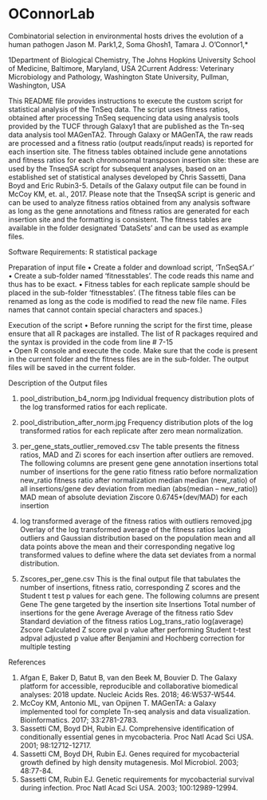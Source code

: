 # OConnorLab
Combinatorial selection in environmental hosts drives the evolution of a human pathogen
Jason M. Park1,2, Soma Ghosh1, Tamara J. O’Connor1,*

1Department of Biological Chemistry, The Johns Hopkins University School of Medicine, Baltimore, Maryland, USA
2Current Address: Veterinary Microbiology and Pathology, Washington State University, Pullman, Washington, USA 

This README file provides instructions to execute the custom script for statistical analysis of the TnSeq data. The script uses fitness ratios, obtained after processing TnSeq sequencing data using analysis tools provided by the TUCF through Galaxy1 that are published as the Tn-seq data analysis tool MAGenTA2. Through Galaxy or MAGenTA, the raw reads are processed and a fitness ratio (output reads/input reads) is reported for each insertion site. The fitness tables obtained include gene annotations and fitness ratios for each chromosomal transposon insertion site: these are used by the TnseqSA script for subsequent analyses, based on an established set of statistical analyses developed by Chris Sassetti, Dana Boyd and Eric Rubin3-5. Details of the Galaxy output file can be found in McCoy KM, et. al., 2017. Please note that the TnseqSA script is generic and can be used to analyze fitness ratios obtained from any analysis software as long as the gene annotations and fitness ratios are generated for each insertion site and the formatting is consistent. The fitness tables are available in the folder designated ‘DataSets’ and can be used as example files.

Software Requirements:  R statistical package

Preparation of input file
•	Create a folder and download script, ‘TnSeqSA.r’ 
•	Create a sub-folder named ‘fitnesstables’. The code reads this name and thus has to be exact.
•	Fitness tables for each replicate sample should be placed in the sub-folder ‘fitnesstables’. (The fitness table files can be renamed as long as the code is modified to read the new file name. Files names that cannot contain special characters and spaces.)

Execution of the script
•	Before running the script for the first time, please ensure that all R packages are installed. The list of R packages required and the syntax is provided in the code from line # 7-15  
•	Open R console and execute the code. Make sure that the code is present in the current folder and the fitness files are in the sub-folder. The output files will be saved in the current folder.

Description of the Output files

1.	pool_distribution_b4_norm.jpg
Individual frequency distribution plots of the log transformed ratios for each replicate. 

2.	pool_distribution_after_norm.jpg
Frequency distribution plots of the log transformed ratios for each replicate after zero mean normalization.

3.	per_gene_stats_outlier_removed.csv
The table presents the fitness ratios, MAD and Zi scores for each insertion after outliers are removed. The following columns are present
gene	gene annotation 
insertions	total number of insertions for the gene
ratio	fitness ratio before normalization
new_ratio	fitness ratio after normalization
median	median (new_ratio) of all insertions/gene
dev	deviation from median (abs(median – new_ratio))
MAD	mean of absolute deviation
Ziscore	0.6745*(dev/MAD) for each insertion

4.	log transformed average of the fitness ratios with outliers removed.jpg
Overlay of the log transformed average of the fitness ratios lacking outliers and Gaussian distribution based on the population mean and all data points above the mean and their corresponding negative log transformed values to define where the data set deviates from a normal distribution.

5.	Zscores_per_gene.csv
This is the final output file that tabulates the number of insertions, fitness ratio, corresponding Z scores and the Student t test p values for each gene. The following columns are present
Gene	The gene targeted by the insertion site
Insertions	Total number of insertions for the gene
Average	Average of the fitness ratio 
Sdev	Standard deviation of the fitness ratios
Log_trans_ratio	log(average)
Zscore	Calculated Z score
pval	p value after performing Student t-test 
adpval	adjusted p value after Benjamini and Hochberg correction for multiple testing


References

1.	Afgan E, Baker D, Batut B, van den Beek M, Bouvier D. The Galaxy platform for accessible, reproducible and collaborative biomedical analyses: 2018 update. Nucleic Acids Res. 2018; 46:W537-W544.
2.	McCoy KM, Antonio ML, van Opijnen T. MAGenTA: a Galaxy implemented tool for complete Tn-seq analysis and data visualization. Bioinformatics. 2017; 33:2781-2783.
3.	Sassetti CM, Boyd DH, Rubin EJ. Comprehensive identification of conditionally essential genes in mycobacteria. Proc Natl Acad Sci USA. 2001; 98:12712-12717.
4.	Sassetti CM, Boyd DH, Rubin EJ. Genes required for mycobacterial growth defined by high density mutagenesis. Mol Microbiol. 2003; 48:77-84.
5.	Sassetti CM, Rubin EJ. Genetic requirements for mycobacterial survival during infection. Proc Natl Acad Sci USA. 2003; 100:12989-12994.


